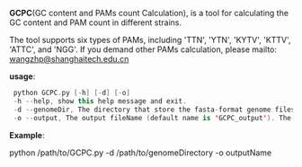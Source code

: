 **GCPC**(GC content and PAMs count Calculation), is a tool for calculating the GC content and PAM count in different strains.

The tool supports six types of PAMs, including 'TTN', 'YTN', 'KYTV', 'KTTV', 'ATTC', and 'NGG'.
If you demand other PAMs calculation, please mailto: [wangzhp@shanghaitech.edu.cn](mailto:wangzhp@shanghaitech.edu.cn)

**usage**:

```kotlin
 python GCPC.py [-h] [-d] [-o]
 -h --help, show this help message and exit.
 -d --genomeDir, The directory that store the fasta-format genome files.
 -o --output, The output fileName (default name is 'GCPC_output'). The output is saved under the genome directory.
```

**Example**:

python /path/to/GCPC.py -d /path/to/genomeDirectory -o outputName
